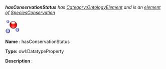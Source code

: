 ___hasConservationStatus__ 
 has
 [Category:OntologyElement](../../Category/OntologyElement "Category:OntologyElement") 
 and is an
 [element of](../../Property/ElementOf "Property:ElementOf") 
[SpeciesConservation](../../Submissions/SpeciesConservation "Submissions:SpeciesConservation")_




  





[![DatatypeProperty](../images/thumb/a/a5/DatatypeProperty.gif/45px-DatatypeProperty.gif)](../../Image/DatatypeProperty.gif "DatatypeProperty")


__Name__ 
 : hasConservationStatus
 



__Type:__ 
 owl:DatatypeProperty
 



__Description__ 
 :